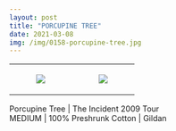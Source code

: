 ```yaml
---
layout: post
title: "PORCUPINE TREE"
date: 2021-03-08
img: /img/0158-porcupine-tree.jpg
---
```




<table style="width:100%;"><tr><td style="vertical-align:top;">
      <figure class="tmblr-full" data-orig-height="2048" data-orig-width="1365" data-orig-src="https://concertshirts.netlify.app/shirts/0158/0158-01.jpg"><img src="https://64.media.tumblr.com/6673c3d13b62799187b4467802f3af49/9bbe0f1ed12d8cf9-3a/s540x810/3098e266592586da7dc58825bfe3b58ec73b3ced.jpg" data-orig-height="2048" data-orig-width="1365" data-orig-src="https://concertshirts.netlify.app/shirts/0158/0158-01.jpg"/></figure></td>
    <td style="vertical-align:top;">
      <figure class="tmblr-full" data-orig-height="2048" data-orig-width="1365" data-orig-src="https://concertshirts.netlify.app/shirts/0158/0158-02.jpg"><img src="https://64.media.tumblr.com/91fe82841c49491ee3d1c87ca5c11724/9bbe0f1ed12d8cf9-84/s540x810/148b3a0326248da8bf00ab6a2654503806722790.jpg" data-orig-height="2048" data-orig-width="1365" data-orig-src="https://concertshirts.netlify.app/shirts/0158/0158-02.jpg"/></figure></td>
  </tr></table><p>
  Porcupine Tree | The Incident 2009 Tour<br/>MEDIUM | 100% Preshrunk Cotton | Gildan
</p>

